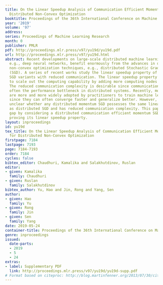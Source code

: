 ```yaml
---
title: On the Linear Speedup Analysis of Communication Efficient Momentum SGD for
  Distributed Non-Convex Optimization
booktitle: Proceedings of the 36th International Conference on Machine Learning
year: '2019'
volume: '97'
address: 
series: Proceedings of Machine Learning Research
month: 0
publisher: PMLR
pdf: http://proceedings.mlr.press/v97/yu19d/yu19d.pdf
url: http://proceedings.mlr.press/v97/yu19d.html
abstract: Recent developments on large-scale distributed machine learning applications,
  e.g., deep neural networks, benefit enormously from the advances in distributed
  non-convex optimization techniques, e.g., distributed Stochastic Gradient Descent
  (SGD). A series of recent works study the linear speedup property of distributed
  SGD variants with reduced communication. The linear speedup property enables us
  to scale out the computing capability by adding more computing nodes into our system.
  The reduced communication complexity is desirable since communication overhead is
  often the performance bottleneck in distributed systems. Recently, momentum methods
  are more and more widely adopted by practitioners to train machine learning models
  since they can often converge faster and generalize better. However, it remains
  unclear whether any distributed momentum SGD possesses the same linear speedup property
  as distributed SGD and has reduced communication complexity. This paper fills the
  gap by considering a distributed communication efficient momentum SGD method and
  proving its linear speedup property.
layout: inproceedings
id: yu19d
tex_title: On the Linear Speedup Analysis of Communication Efficient Momentum {SGD}
  for Distributed Non-Convex Optimization
firstpage: 7184
lastpage: 7193
page: 7184-7193
order: 7184
cycles: false
bibtex_editor: Chaudhuri, Kamalika and Salakhutdinov, Ruslan
editor:
- given: Kamalika
  family: Chaudhuri
- given: Ruslan
  family: Salakhutdinov
bibtex_author: Yu, Hao and Jin, Rong and Yang, Sen
author:
- given: Hao
  family: Yu
- given: Rong
  family: Jin
- given: Sen
  family: Yang
date: 2019-05-24
container-title: Proceedings of the 36th International Conference on Machine Learning
genre: inproceedings
issued:
  date-parts:
  - 2019
  - 5
  - 24
extras:
- label: Supplementary PDF
  link: http://proceedings.mlr.press/v97/yu19d/yu19d-supp.pdf
# Format based on citeproc: http://blog.martinfenner.org/2013/07/30/citeproc-yaml-for-bibliographies/
---
```

